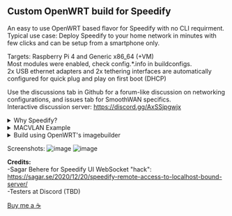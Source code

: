 ## Custom OpenWRT build for Speedify
An easy to use OpenWRT based flavor for Speedify with no CLI requirment.  
Typical use case: Deploy Speedify to your home network in minutes with few clicks and can be setup from a smartphone only.

Targets: Raspberry Pi 4 and Generic x86_64 (+VM)  
Most modules were enabled, check config.*.info in buildconfigs.   
2x USB ethernet adapters and 2x tethering interfaces are automatically configured for quick plug and play on first boot (DHCP)   


Use the discussions tab in Github for a forum-like discussion on networking configurations, and issues tab for SmoothWAN specifics.  
Interactive discussion server: https://discord.gg/AxSSjpgwjx  
<details> 
<summary>Why Speedify?</summary>
- SDWAN-esque: Having one exit IP address like any VPN, sessions are uninterrupted. Data is duplicated (mirrored) across WANs for sensitive connections such as VoIP, video calls, and games for "seamless migration" on fault for the speed of the fastest WAN while simulatenously aggregating (splitting) bulk data across WANs per packet for the speed of the combined WANs. (bulk data transfers tolerates hiccups). <br>
- Per-WAN rating system that's based on jitter, latency, stability, and speed variations over a period of time to prevent an unstable WAN from impacting total aggregation performance. (e.g increases faulty WAN action intervals between repetitive failures)<br>
- Per-WAN VPN transport protocol for best performance in Auto mode; Protocols: HTTPS(web browsing disguise), UDP, TCP, TCP Multi.<br>
- "TCP Multiple" transport protocol feature, A.K.A parallel transfer channels in other software, allows maximum speed to be achieved on high latency, lossy, and far VPN region servers with commonly used TCP congestion controllers. <br>
- Automatic packet aggregation weighing for largely asymmetric and heterogenous WANs. Slowly adapts to speed variations.<br>
- A buffer to reduce TCP reordering. <br>
- An option for using a WAN for boost only mode with configurable speed trigger and backup only mode (low data consumption, depends on primary WAN quality rating). <br>
- TCP transport mode implements pacing (effects: low UDP-over-TCP latency overhead, low bufferbloat.) <br>
- Instant server region selection for region restricted services. Other services require fixed IP/server. <br>
- Switching critical settings such as protocols, modes, and adding new WANs without measurable disruption other than latency variation on the aggregation channel. <br>
<br>
  Most of the observations listed were observed with Speedify's log files (comprehensive) and network simulation tools.
</details>

<details> 
<summary>MACVLAN Example</summary>
<img src="https://raw.githubusercontent.com/TalalMash/SmoothWAN-web/main/macvlan.svg">
</details>

<details>
  <summary>Build using OpenWRT's imagebuilder</summary>
    - Grab your imagebuilder device target archive from: https://downloads.openwrt.org/releases/21.02.1/targets/ <br>
    - Copy files, packages, and the corresponding build.sh and .config from devconfigs folder for your device to imagebuilder root. <br>
    - Run "sh build.sh" <br>
    - Images will be located in bin/<device target>
</details>

Screenshots:
![image](https://user-images.githubusercontent.com/96490382/147124839-fdbf295e-932a-4a6f-87a7-a322605579c9.png)
![image](https://user-images.githubusercontent.com/96490382/147124822-ce79e50c-09a5-43ac-8f35-3ddb8b2be882.png)

**Credits:**  
-Sagar Behere for Speedify UI WebSocket "hack": https://sagar.se/2020/12/20/speedify-remote-access-to-localhost-bound-server/  
-Testers at Discord (TBD)

[Buy me a ☕](https://www.paypal.com/paypalme/talalmsb/1)

